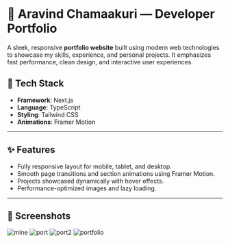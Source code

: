 # 💼 Aravind Chamaakuri — Developer Portfolio



A sleek, responsive **portfolio website** built using modern web technologies to showcase my skills, experience, and personal projects. It emphasizes fast performance, clean design, and interactive user experiences.

## 🚀 Tech Stack

- **Framework**: Next.js
- **Language**: TypeScript
- **Styling**: Tailwind CSS
- **Animations**: Framer Motion

---

## ✨ Features

- Fully responsive layout for mobile, tablet, and desktop.
- Smooth page transitions and section animations using Framer Motion.
- Projects showcased dynamically with hover effects.
- Performance-optimized images and lazy loading.

---

## 📸 Screenshots
![mine](https://github.com/user-attachments/assets/672a5c19-117c-48f1-9ab8-ff76f95dd4cd)
![port](https://github.com/user-attachments/assets/35eee06c-068e-4c8f-9b9a-12935625aea3)
![port2](https://github.com/user-attachments/assets/e323cc07-3526-4cfb-9454-070ccbf1b41b)
![portfolio](https://github.com/user-attachments/assets/0b0940b0-e868-4c58-926a-4161d72be431)


